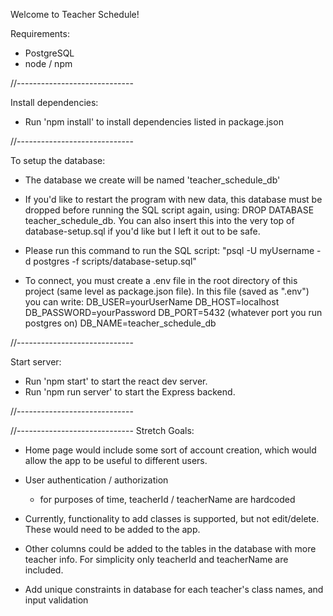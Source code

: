 Welcome to Teacher Schedule!

Requirements:
* PostgreSQL
* node / npm

//-----------------------------

Install dependencies:

- Run 'npm install' to install dependencies listed in package.json

//-----------------------------

To setup the database:

- The database we create will be named 'teacher_schedule_db'
- If you'd like to restart the program with new data, this database must be dropped before running the SQL script again, using: DROP DATABASE teacher_schedule_db. You can also insert this into the very top of database-setup.sql if you'd like but I left it out to be safe.

- Please run this command to run the SQL script:
		"psql -U myUsername -d postgres -f scripts/database-setup.sql"

- To connect, you must create a .env file in the root directory of this project (same level as package.json file). In this file (saved as ".env") you can write:
	DB_USER=yourUserName
	DB_HOST=localhost
	DB_PASSWORD=yourPassword
	DB_PORT=5432 (whatever port you run postgres on)
	DB_NAME=teacher_schedule_db

//-----------------------------

Start server:

- Run 'npm start' to start the react dev server.
- Run 'npm run server' to start the Express backend.

//-----------------------------

//-----------------------------
Stretch Goals:

- Home page would include some sort of account creation, which would allow the app to be useful to different users.

- User authentication / authorization
	- for purposes of time, teacherId / teacherName are hardcoded

- Currently, functionality to add classes is supported, but not edit/delete. These would need to be added to the app.

- Other columns could be added to the tables in the database with more teacher info. For simplicity only teacherId and teacherName are included.

- Add unique constraints in database for each teacher's class names, and input validation